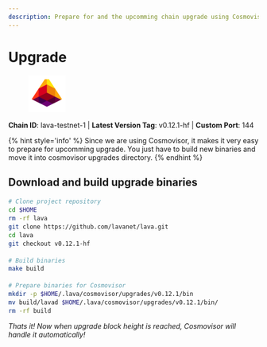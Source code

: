 ```yaml
---
description: Prepare for and the upcomming chain upgrade using Cosmovisor.
---
```


# Upgrade

<figure><img src="https://raw.githubusercontent.com/kj89/cosmos-images/main/logos/lava.png" alt=""><figcaption></figcaption></figure>

**Chain ID**: lava-testnet-1 | **Latest Version Tag**: v0.12.1-hf | **Custom Port**: 144

{% hint style='info' %}
Since we are using Cosmovisor, it makes it very easy to prepare for upcomming upgrade.
You just have to build new binaries and move it into cosmovisor upgrades directory.
{% endhint %}

## Download and build upgrade binaries

```bash
# Clone project repository
cd $HOME
rm -rf lava
git clone https://github.com/lavanet/lava.git
cd lava
git checkout v0.12.1-hf

# Build binaries
make build

# Prepare binaries for Cosmovisor
mkdir -p $HOME/.lava/cosmovisor/upgrades/v0.12.1/bin
mv build/lavad $HOME/.lava/cosmovisor/upgrades/v0.12.1/bin/
rm -rf build
```

*Thats it! Now when upgrade block height is reached, Cosmovisor will handle it automatically!*
